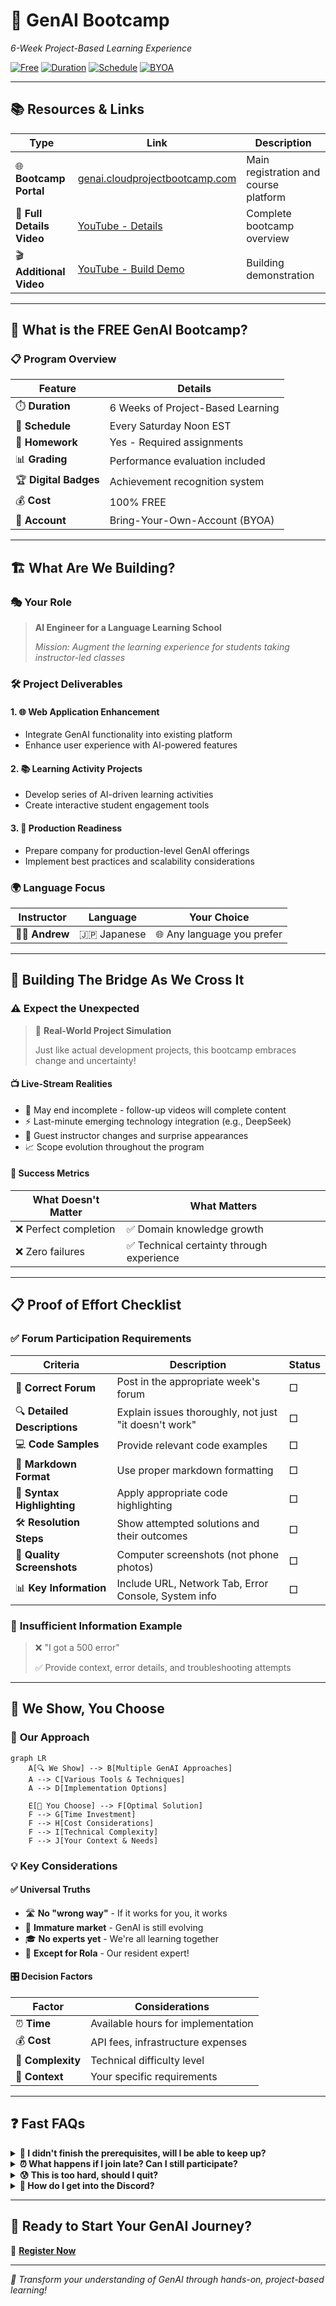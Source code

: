 # 🚀 GenAI Bootcamp
*6-Week Project-Based Learning Experience*

[![Free](https://img.shields.io/badge/Cost-FREE-brightgreen)](https://genai.cloudprojectbootcamp.com/booth/freecodecamp)
[![Duration](https://img.shields.io/badge/Duration-6%20Weeks-blue)](#)
[![Schedule](https://img.shields.io/badge/Schedule-Saturdays%20Noon%20EST-orange)](#)
[![BYOA](https://img.shields.io/badge/Account-Bring%20Your%20Own-purple)](#)

---

## 📚 Resources & Links

| Type | Link | Description |
|------|------|-------------|
| 🌐 **Bootcamp Portal** | [genai.cloudprojectbootcamp.com](https://genai.cloudprojectbootcamp.com/booth/freecodecamp) | Main registration and course platform |
| 🎥 **Full Details Video** | [YouTube - Details](https://youtu.be/DOXJ7s1D6iE?si=wIPex3ivhBByP5v_) | Complete bootcamp overview |
| 🎬 **Additional Video** | [YouTube - Build Demo](https://youtu.be/nJ25yl34Uqw?si=VRuN4yQe0hI22U09) | Building demonstration |

---

## 🎯 What is the FREE GenAI Bootcamp?

### 📋 Program Overview
| Feature | Details |
|---------|---------|
| ⏱️ **Duration** | 6 Weeks of Project-Based Learning |
| 📅 **Schedule** | Every Saturday Noon EST |
| 📝 **Homework** | Yes - Required assignments |
| 📊 **Grading** | Performance evaluation included |
| 🏆 **Digital Badges** | Achievement recognition system |
| 💰 **Cost** | 100% FREE |
| 🔐 **Account** | Bring-Your-Own-Account (BYOA) |

---

## 🏗️ What Are We Building?

### 🎭 Your Role
> **AI Engineer for a Language Learning School**
> 
> *Mission: Augment the learning experience for students taking instructor-led classes*

### 🛠️ Project Deliverables

#### 1. 🌐 **Web Application Enhancement**
- Integrate GenAI functionality into existing platform
- Enhance user experience with AI-powered features

#### 2. 📚 **Learning Activity Projects**
- Develop series of AI-driven learning activities
- Create interactive student engagement tools

#### 3. 🚀 **Production Readiness**
- Prepare company for production-level GenAI offerings
- Implement best practices and scalability considerations

### 🌍 Language Focus
| Instructor | Language | Your Choice |
|------------|----------|-------------|
| 🧑‍🏫 **Andrew** | 🇯🇵 Japanese | 🌐 Any language you prefer |

---

## 🌉 Building The Bridge As We Cross It

### ⚠️ **Expect the Unexpected**

> 🎪 **Real-World Project Simulation**
> 
> Just like actual development projects, this bootcamp embraces change and uncertainty!

#### 📺 **Live-Stream Realities**
- 🔄 May end incomplete - follow-up videos will complete content
- ⚡ Last-minute emerging technology integration (e.g., DeepSeek)
- 🎲 Guest instructor changes and surprise appearances
- 📈 Scope evolution throughout the program

#### 🎯 **Success Metrics**
| What Doesn't Matter | What Matters |
|---------------------|--------------|
| ❌ Perfect completion | ✅ Domain knowledge growth |
| ❌ Zero failures | ✅ Technical certainty through experience |

---

## 📋 Proof of Effort Checklist

### ✅ **Forum Participation Requirements**

| Criteria | Description | Status |
|----------|-------------|--------|
| 📍 **Correct Forum** | Post in the appropriate week's forum | □ |
| 🔍 **Detailed Descriptions** | Explain issues thoroughly, not just "it doesn't work" | □ |
| 💻 **Code Samples** | Provide relevant code examples | □ |
| 📝 **Markdown Format** | Use proper markdown formatting | □ |
| 🎨 **Syntax Highlighting** | Apply appropriate code highlighting | □ |
| 🛠️ **Resolution Steps** | Show attempted solutions and their outcomes | □ |
| 📸 **Quality Screenshots** | Computer screenshots (not phone photos) | □ |
| 📊 **Key Information** | Include URL, Network Tab, Error Console, System info | □ |

### 🚫 **Insufficient Information Example**
> ❌ "I got a 500 error"
> 
> ✅ Provide context, error details, and troubleshooting attempts

---

## 🎪 We Show, You Choose

### 🔬 **Our Approach**
```mermaid
graph LR
    A[🔍 We Show] --> B[Multiple GenAI Approaches]
    A --> C[Various Tools & Techniques]
    A --> D[Implementation Options]
    
    E[🎯 You Choose] --> F[Optimal Solution]
    F --> G[Time Investment]
    F --> H[Cost Considerations]
    F --> I[Technical Complexity]
    F --> J[Your Context & Needs]
```

### 💡 **Key Considerations**

#### ✅ **Universal Truths**
- 🛣️ **No "wrong way"** - If it works for you, it works
- 🌱 **Immature market** - GenAI is still evolving
- 🎓 **No experts yet** - We're all learning together
- 👑 **Except for Rola** - Our resident expert!

#### 🎛️ **Decision Factors**
| Factor | Considerations |
|--------|----------------|
| ⏰ **Time** | Available hours for implementation |
| 💰 **Cost** | API fees, infrastructure expenses |
| 🔧 **Complexity** | Technical difficulty level |
| 🎯 **Context** | Your specific requirements |

---

## ❓ Fast FAQs

<details>
<summary><strong>🤔 I didn't finish the prerequisites, will I be able to keep up?</strong></summary>

> **📚 Prerequisites are optional but helpful**
> 
> The prerequisites aren't hard requirements - they're designed to expose you to relevant terms and tools. Use them as reference material if you need to catch up during the bootcamp.

</details>

<details>
<summary><strong>⏰ What happens if I join late? Can I still participate?</strong></summary>

> **🏃‍♂️ Late joiners welcome**
> 
> Focus on submitting grading assignments on time. There's always opportunity to catch up on previous content.

</details>

<details>
<summary><strong>😰 This is too hard, should I quit?</strong></summary>

> **🎯 Multiple learning paths available**
> 
> If the pace feels overwhelming:
> - Do what you can with the main content
> - Focus on GenAI Essentials
> - Audit the bootcamp for exposure without pressure

</details>

<details>
<summary><strong>💬 How do I get into the Discord?</strong></summary>

> **🔐 Registration required**
> 
> - You must be registered for the bootcamp
> - Discord link generates in the ExamPro platform
> - Having issues? Contact ExamPro support: **support@exampro.co**

</details>

---

## 🎉 Ready to Start Your GenAI Journey?

🔗 **[Register Now](https://genai.cloudprojectbootcamp.com/booth/freecodecamp)**

---

*💫 Transform your understanding of GenAI through hands-on, project-based learning!*
